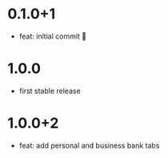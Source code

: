 # 0.1.0+1

- feat: initial commit 🎉

# 1.0.0

- first stable release

# 1.0.0+2

- feat: add personal and business bank tabs

